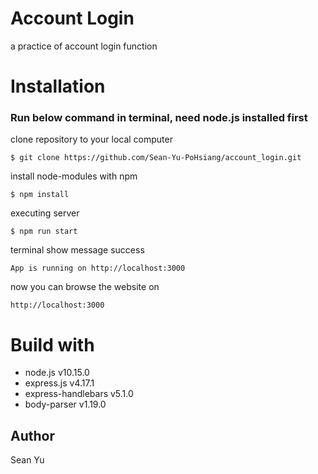 # Account Login
a practice of account login function

# Installation

### Run below command in terminal, need node.js installed first

clone repository to your local computer
```
$ git clone https://github.com/Sean-Yu-PoHsiang/account_login.git
```
install node-modules with npm
```
$ npm install
```
executing server
```
$ npm run start
```
terminal show message success
```
App is running on http://localhost:3000
```
now you can browse the website on
```
http://localhost:3000
```

# Build with
- node.js v10.15.0
- express.js v4.17.1
- express-handlebars v5.1.0
- body-parser v1.19.0

## Author
Sean Yu